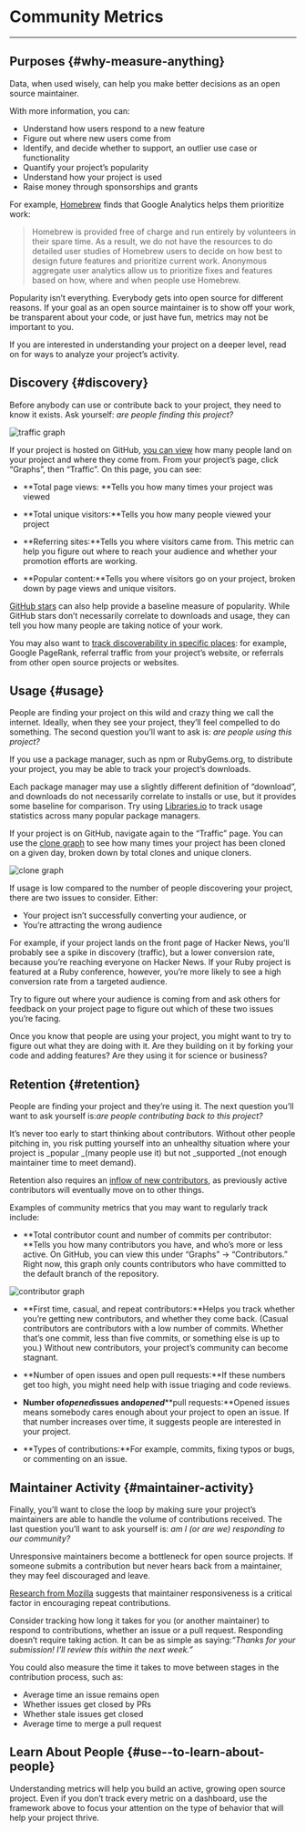 # Community Metrics

---

## Purposes {#why-measure-anything}

Data, when used wisely, can help you make better decisions as an open source maintainer.

With more information, you can:

* Understand how users respond to a new feature
* Figure out where new users come from
* Identify, and decide whether to support, an outlier use case or functionality
* Quantify your project’s popularity
* Understand how your project is used
* Raise money through sponsorships and grants

For example, [Homebrew](https://github.com/Homebrew/brew/blob/bbed7246bc5c5b7acb8c1d427d10b43e090dfd39/docs/Analytics.md) finds that Google Analytics helps them prioritize work:

> Homebrew is provided free of charge and run entirely by volunteers in their spare time. As a result, we do not have the resources to do detailed user studies of Homebrew users to decide on how best to design future features and prioritize current work. Anonymous aggregate user analytics allow us to prioritize fixes and features based on how, where and when people use Homebrew.

Popularity isn’t everything. Everybody gets into open source for different reasons. If your goal as an open source maintainer is to show off your work, be transparent about your code, or just have fun, metrics may not be important to you.

If you are interested in understanding your project on a deeper level, read on for ways to analyze your project’s activity.

## Discovery {#discovery}

Before anybody can use or contribute back to your project, they need to know it exists. Ask yourself: _are people finding this project?_

![](https://opensource.guide/assets/images/metrics/repo_traffic_graphs_tooltip.png "traffic graph")

If your project is hosted on GitHub, [you can view](https://help.github.com/articles/about-repository-graphs/#traffic) how many people land on your project and where they come from. From your project’s page, click “Graphs”, then “Traffic”. On this page, you can see:

* **Total page views: **Tells you how many times your project was viewed

* **Total unique visitors:**Tells you how many people viewed your project

* **Referring sites:**Tells you where visitors came from. This metric can help you figure out where to reach your audience and whether your promotion efforts are working.

* **Popular content:**Tells you where visitors go on your project, broken down by page views and unique visitors.

[GitHub stars](https://help.github.com/articles/about-stars/) can also help provide a baseline measure of popularity. While GitHub stars don’t necessarily correlate to downloads and usage, they can tell you how many people are taking notice of your work.

You may also want to [track discoverability in specific places](https://opensource.com/business/16/6/pirate-metrics): for example, Google PageRank, referral traffic from your project’s website, or referrals from other open source projects or websites.

## Usage {#usage}

People are finding your project on this wild and crazy thing we call the internet. Ideally, when they see your project, they’ll feel compelled to do something. The second question you’ll want to ask is: _are people using this project?_

If you use a package manager, such as npm or RubyGems.org, to distribute your project, you may be able to track your project’s downloads.

Each package manager may use a slightly different definition of “download”, and downloads do not necessarily correlate to installs or use, but it provides some baseline for comparison. Try using [Libraries.io](https://libraries.io/) to track usage statistics across many popular package managers.

If your project is on GitHub, navigate again to the “Traffic” page. You can use the [clone graph](https://github.com/blog/1873-clone-graphs) to see how many times your project has been cloned on a given day, broken down by total clones and unique cloners.

![](https://opensource.guide/assets/images/metrics/clone_graph.png "clone graph")

If usage is low compared to the number of people discovering your project, there are two issues to consider. Either:

* Your project isn’t successfully converting your audience, or
* You’re attracting the wrong audience

For example, if your project lands on the front page of Hacker News, you’ll probably see a spike in discovery \(traffic\), but a lower conversion rate, because you’re reaching everyone on Hacker News. If your Ruby project is featured at a Ruby conference, however, you’re more likely to see a high conversion rate from a targeted audience.

Try to figure out where your audience is coming from and ask others for feedback on your project page to figure out which of these two issues you’re facing.

Once you know that people are using your project, you might want to try to figure out what they are doing with it. Are they building on it by forking your code and adding features? Are they using it for science or business?

## Retention {#retention}

People are finding your project and they’re using it. The next question you’ll want to ask yourself is:_are people contributing back to this project?_

It’s never too early to start thinking about contributors. Without other people pitching in, you risk putting yourself into an unhealthy situation where your project is _popular _\(many people use it\) but not _supported _\(not enough maintainer time to meet demand\).

Retention also requires an [inflow of new contributors](http://blog.abigailcabunoc.com/increasing-developer-engagement-at-mozilla-science-learning-advocacy#contributor-pathways_2), as previously active contributors will eventually move on to other things.

Examples of community metrics that you may want to regularly track include:

* **Total contributor count and number of commits per contributor: **Tells you how many contributors you have, and who’s more or less active. On GitHub, you can view this under “Graphs” -&gt; “Contributors.” Right now, this graph only counts contributors who have committed to the default branch of the repository.

![](https://opensource.guide/assets/images/metrics/repo_contributors_specific_graph.png "contributor graph")

* **First time, casual, and repeat contributors:**Helps you track whether you’re getting new contributors, and whether they come back. \(Casual contributors are contributors with a low number of commits. Whether that’s one commit, less than five commits, or something else is up to you.\) Without new contributors, your project’s community can become stagnant.

* **Number of open issues and open pull requests:**If these numbers get too high, you might need help with issue triaging and code reviews.

* **Number of**_**opened**_**issues and**_**opened**_**pull requests:**Opened issues means somebody cares enough about your project to open an issue. If that number increases over time, it suggests people are interested in your project.

* **Types of contributions:**For example, commits, fixing typos or bugs, or commenting on an issue.

## Maintainer Activity {#maintainer-activity}

Finally, you’ll want to close the loop by making sure your project’s maintainers are able to handle the volume of contributions received. The last question you’ll want to ask yourself is: _am I \(or are we\) responding to our community?_

Unresponsive maintainers become a bottleneck for open source projects. If someone submits a contribution but never hears back from a maintainer, they may feel discouraged and leave.

[Research from Mozilla](https://docs.google.com/presentation/d/1hsJLv1ieSqtXBzd5YZusY-mB8e1VJzaeOmh8Q4VeMio/edit#slide=id.g43d857af8_0177) suggests that maintainer responsiveness is a critical factor in encouraging repeat contributions.

Consider tracking how long it takes for you \(or another maintainer\) to respond to contributions, whether an issue or a pull request. Responding doesn’t require taking action. It can be as simple as saying:_“Thanks for your submission! I’ll review this within the next week.”_

You could also measure the time it takes to move between stages in the contribution process, such as:

* Average time an issue remains open
* Whether issues get closed by PRs
* Whether stale issues get closed
* Average time to merge a pull request

## Learn About People {#use--to-learn-about-people}

Understanding metrics will help you build an active, growing open source project. Even if you don’t track every metric on a dashboard, use the framework above to focus your attention on the type of behavior that will help your project thrive.

